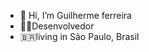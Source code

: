 - 👋 Hi, I’m Guilherme ferreira
- 👨‍💻Desenvolvedor 
- 🇧🇷living in São Paulo, Brasil



<!---
Guilhermeferreir/Guilhermeferreir is a ✨ special ✨ repository because its `README.md` (this file) appears on your GitHub profile.
You can click the Preview link to take a look at your changes.
--->
